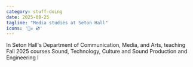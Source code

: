 ```yaml
---
category: stuff-doing
date: 2025-08-25
tagline: "Media studies at Seton Hall"
icons: '🏴‍☠️ 💿'
---
```


In Seton Hall's Department of Communication, Media, and Arts, teaching Fall 2025 courses Sound, Technology, Culture and Sound Production and Engineering I